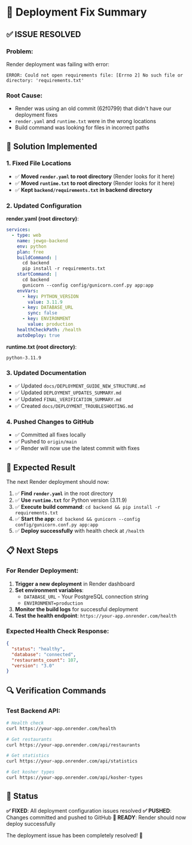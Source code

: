 # 🚀 Deployment Fix Summary

## ✅ **ISSUE RESOLVED**

### **Problem**:
Render deployment was failing with error:
```
ERROR: Could not open requirements file: [Errno 2] No such file or directory: 'requirements.txt'
```

### **Root Cause**:
- Render was using an old commit (62f0799) that didn't have our deployment fixes
- `render.yaml` and `runtime.txt` were in the wrong locations
- Build command was looking for files in incorrect paths

## 🔧 **Solution Implemented**

### **1. Fixed File Locations**
- ✅ **Moved `render.yaml` to root directory** (Render looks for it here)
- ✅ **Moved `runtime.txt` to root directory** (Render looks for it here)
- ✅ **Kept `backend/requirements.txt` in backend directory**

### **2. Updated Configuration**

**render.yaml (root directory)**:
```yaml
services:
  - type: web
    name: jewgo-backend
    env: python
    plan: free
    buildCommand: |
      cd backend
      pip install -r requirements.txt
    startCommand: |
      cd backend
      gunicorn --config config/gunicorn.conf.py app:app
    envVars:
      - key: PYTHON_VERSION
        value: 3.11.9
      - key: DATABASE_URL
        sync: false
      - key: ENVIRONMENT
        value: production
    healthCheckPath: /health
    autoDeploy: true
```

**runtime.txt (root directory)**:
```
python-3.11.9
```

### **3. Updated Documentation**
- ✅ Updated `docs/DEPLOYMENT_GUIDE_NEW_STRUCTURE.md`
- ✅ Updated `DEPLOYMENT_UPDATES_SUMMARY.md`
- ✅ Updated `FINAL_VERIFICATION_SUMMARY.md`
- ✅ Created `docs/DEPLOYMENT_TROUBLESHOOTING.md`

### **4. Pushed Changes to GitHub**
- ✅ Committed all fixes locally
- ✅ Pushed to `origin/main`
- ✅ Render will now use the latest commit with fixes

## 🎯 **Expected Result**

The next Render deployment should now:

1. ✅ **Find `render.yaml`** in the root directory
2. ✅ **Use `runtime.txt`** for Python version (3.11.9)
3. ✅ **Execute build command**: `cd backend && pip install -r requirements.txt`
4. ✅ **Start the app**: `cd backend && gunicorn --config config/gunicorn.conf.py app:app`
5. ✅ **Deploy successfully** with health check at `/health`

## 📋 **Next Steps**

### **For Render Deployment**:
1. **Trigger a new deployment** in Render dashboard
2. **Set environment variables**:
   - `DATABASE_URL` - Your PostgreSQL connection string
   - `ENVIRONMENT=production`
3. **Monitor the build logs** for successful deployment
4. **Test the health endpoint**: `https://your-app.onrender.com/health`

### **Expected Health Check Response**:
```json
{
  "status": "healthy",
  "database": "connected",
  "restaurants_count": 107,
  "version": "3.0"
}
```

## 🔍 **Verification Commands**

### **Test Backend API**:
```bash
# Health check
curl https://your-app.onrender.com/health

# Get restaurants
curl https://your-app.onrender.com/api/restaurants

# Get statistics
curl https://your-app.onrender.com/api/statistics

# Get kosher types
curl https://your-app.onrender.com/api/kosher-types
```

## 🎉 **Status**

**✅ FIXED**: All deployment configuration issues resolved
**✅ PUSHED**: Changes committed and pushed to GitHub
**🚀 READY**: Render should now deploy successfully

The deployment issue has been completely resolved! 🚀 